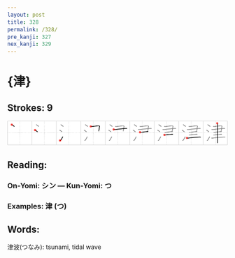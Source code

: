 ```yaml
---
layout: post
title: 328
permalink: /328/
pre_kanji: 327
nex_kanji: 329
---
```


# {津}

## Strokes: 9

<div class="stroke"><img src="../images/E6B4A5.png" /></div>

## Reading:

### On-Yomi: シン &mdash; Kun-Yomi: つ

### Examples: 津 (つ)

## Words:

津波(つなみ): tsunami, tidal wave
